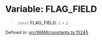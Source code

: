 # Variable: FLAG\_FIELD

> `const` **FLAG\_FIELD**: `2` = `2`

Defined in: [src/WAM/constants.ts:15245](https://github.com/Fokusdotid/bail/blob/fcd0cec6f26de1fb545eb2e03fa5c63fbad99d3d/src/WAM/constants.ts#L15245)
